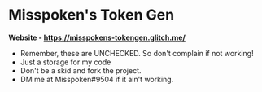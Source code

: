 # Misspoken's Token Gen
**Website - https://misspokens-tokengen.glitch.me/**

- Remember, these are UNCHECKED. So don't complain if not working!
- Just a storage for my code
- Don't be a skid and fork the project.
- DM me at Misspoken#9504 if it ain't working.
